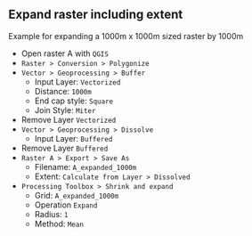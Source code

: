 ## Expand raster including extent
Example for expanding a 1000m x 1000m sized raster by 1000m
- Open raster A with `QGIS`
- `Raster > Conversion > Polygonize`
- `Vector > Geoprocessing > Buffer`
    - Input Layer: `Vectorized`
    - Distance: `1000m`
    - End cap style: `Square`
    - Join Style: `Miter`
- Remove Layer `Vectorized`
- `Vector > Geoprocessing > Dissolve`
    - Input Layer: `Buffered`
- Remove Layer `Buffered`
- `Raster A > Export > Save As`
    - Filename: `A_expanded_1000m`
    - Extent: `Calculate from Layer > Dissolved`
- `Processing Toolbox > Shrink and expand`
    - Grid: `A_expanded_1000m`
    - Operation `Expand`
    - Radius: `1`
    - Method: `Mean`
